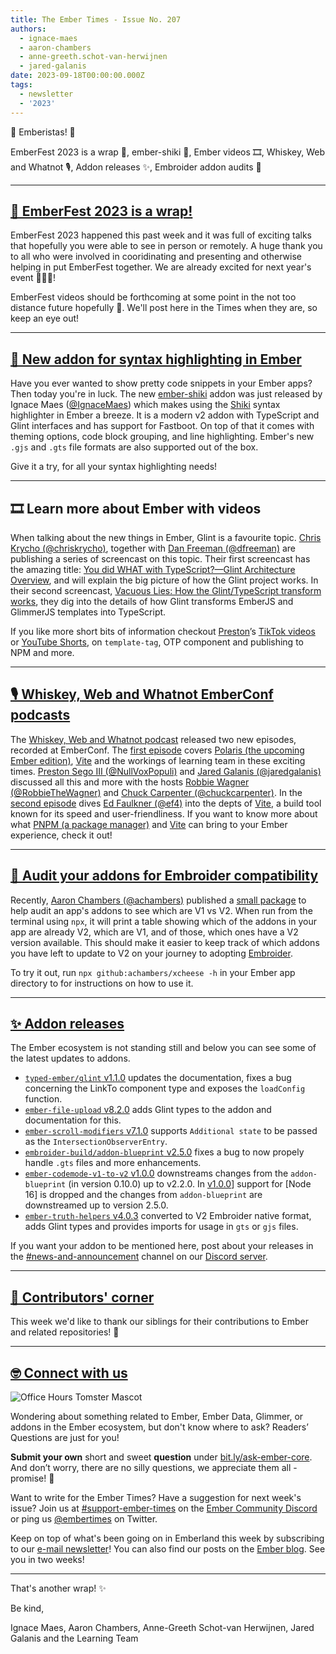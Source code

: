 ```yaml
---
title: The Ember Times - Issue No. 207
authors:
  - ignace-maes
  - aaron-chambers
  - anne-greeth.schot-van-herwijnen
  - jared-galanis
date: 2023-09-18T00:00:00.000Z
tags:
  - newsletter
  - '2023'
---
```


👋 Emberistas! 🐹

EmberFest 2023 is a wrap 🐹, ember-shiki 🌈, Ember videos 🎞️, Whiskey, Web and Whatnot 🎙️, Addon releases ✨, Embroider addon audits 🧀

---

## [🐹 EmberFest 2023 is a wrap!](https://emberfest.eu/)

EmberFest 2023 happened this past week and it was full of exciting talks that hopefully you were able to see in person or remotely. A huge thank you to all who were involved in cooridinating and presenting and otherwise helping in put EmberFest together. We are already excited for next year's event 🎉🐹🔥!

EmberFest videos should be forthcoming at some point in the not too distance future hopefully 🤞. We'll post here in the Times when they are, so keep an eye out!

---

## [🌈 New addon for syntax highlighting in Ember](https://github.com/IgnaceMaes/ember-shiki)

Have you ever wanted to show pretty code snippets in your Ember apps? Then today you're in luck. The new [ember-shiki](https://github.com/IgnaceMaes/ember-shiki) addon was just released by Ignace Maes ([@IgnaceMaes](https://github.com/IgnaceMaes)) which makes using the [Shiki](https://github.com/shikijs/shiki) syntax highlighter in Ember a breeze. It is a modern v2 addon with TypeScript and Glint interfaces and has support for Fastboot. On top of that it comes with theming options, code block grouping, and line highlighting. Ember's new `.gjs` and `.gts` file formats are also supported out of the box.

Give it a try, for all your syntax highlighting needs!

---

## 🎞️ Learn more about Ember with videos

When talking about the new things in Ember, Glint is a favourite topic. [Chris Krycho (@chriskrycho)](https://github.com/chriskrycho), together with [Dan Freeman (@dfreeman)](https://github.com/dfreeman) are publishing a series of screencast on this topic. Their first screencast has the amazing title: [You did WHAT with TypeScript?—Glint Architecture Overview](https://youtu.be/MLpP8D3cY7M?si=7ro6801LQZtkjaVT), and will explain the big picture of how the Glint project works. In their second screencast, [Vacuous Lies: How the Glint/TypeScript transform works](https://www.youtube.com/watch?v=Xhv1jAV5cZI), they dig into the details of how Glint transforms EmberJS and GlimmerJS templates into TypeScript.

If you like more short bits of information checkout [Preston](https://github.com/NullVoxPopuli)’s [TikTok videos](https://www.tiktok.com/@nullvoxpopuli) or [YouTube Shorts](https://www.youtube.com/channel/UCOZ7i6NiYjG0NyH9_fQ6xfg), on `template-tag`, OTP component and publishing to NPM and more.

---

## [🎙️ Whiskey, Web and Whatnot EmberConf podcasts](https://whiskeywebandwhatnot.fm)

<!-- alex ignore hosts -->

The [Whiskey, Web and Whatnot podcast](https://whiskeywebandwhatnot.fm) released two new episodes, recorded at EmberConf. The [first episode](https://whiskeywebandwhatnot.fm/polaris-vite-and-exploring-the-future-of-ember-with-jared-galanis-and-preston-sego) covers [Polaris (the upcoming Ember edition)](https://emberjs.com/editions/polaris/), [Vite](https://vitejs.dev) and the workings of learning team in these exciting times. [Preston Sego III (@NullVoxPopuli)](https://github.com/NullVoxPopuli) and [Jared Galanis (@jaredgalanis)](https://github.com/jaredgalanis) discussed all this and more with the hosts [Robbie Wagner (@RobbieTheWagner)](https://github.com/robbiethewagner) and [Chuck Carpenter (@chuckcarpenter)](https://github.com/chuckcarpenter). In the [second episode](https://whiskeywebandwhatnot.fm/vite-debugging-and-pnpm-with-ed-faulkner) dives [Ed Faulkner (@ef4)](https://github.com/ef4) into the depts of [Vite](https://vitejs.dev), a build tool known for its speed and user-friendliness. If you want to know more about what [PNPM (a package manager)](https://pnpm.io) and [Vite](https://vitejs.dev) can bring to your Ember experience, check it out!

---

## [🧀 Audit your addons for Embroider compatibility](https://github.com/achambers/xcheese)

Recently, [Aaron Chambers (@achambers)](https://github.com/achambers) published a [small package](https://github.com/achambers/xcheese) to help audit an app's addons to see which are V1 vs V2. When run from the terminal using `npx`, it will print a table showing which of the addons in your app are already V2, which are V1, and of those, which ones have a V2 version available. This should make it easier to keep track of which addons you have left to update to V2 on your journey to adopting [Embroider](https://github.com/embroider-build/embroider).

To try it out, run `npx github:achambers/xcheese -h` in your Ember app directory to for instructions on how to use it.

---

## [✨ Addon releases](section-url)

The Ember ecosystem is not standing still and below you can see some of the latest updates to addons.

- [`typed-ember/glint` v1.1.0](https://github.com/typed-ember/glint/releases/tag/1.1.0) updates the documentation, fixes a bug concerning the LinkTo component type and exposes the `loadConfig` function.
- [`ember-file-upload` v8.2.0](https://github.com/adopted-ember-addons/ember-file-upload/releases/tag/v8.2.0) adds Glint types to the addon and documentation for this.
- [`ember-scroll-modifiers` v7.1.0](https://github.com/elwayman02/ember-scroll-modifiers/releases/tag/v7.1.0) supports `Additional state` to be passed as the `IntersectionObserverEntry`.
- [`embroider-build/addon-blueprint` v2.5.0](https://github.com/embroider-build/addon-blueprint/releases/tag/v2.5.0) fixes a bug to now propely handle `.gts` files and more enhancements.
- [`ember-codemode-v1-to-v2` v1.0.0](https://github.com/ijlee2/ember-codemod-v1-to-v2/releases) downstreams changes from the `addon-blueprint` (in version 0.10.0) up to v2.2.0. In [v1.0.0](https://github.com/ijlee2/ember-codemod-v1-to-v2/releases/tag/1.0.0)] support for [Node 16] is dropped and the changes from `addon-blueprint` are downstreamed up to version 2.5.0.
- [`ember-truth-helpers` v4.0.3](https://github.com/jmurphyau/ember-truth-helpers/releases) converted to V2 Embroider native format, adds Glint types and provides imports for usage in `gts` or `gjs` files.

If you want your addon to be mentioned here, post about your releases in the [#news-and-announcement](https://discord.com/channels/480462759797063690/480499624663056390) channel on our [Discord server](https://discord.gg/emberjs).

---

## [👏 Contributors' corner](https://guides.emberjs.com/release/contributing/repositories/)

<p>This week we'd like to thank our siblings for their contributions to Ember and related repositories! 💖</p>

---

## [🤓 Connect with us](https://docs.google.com/forms/d/e/1FAIpQLScqu7Lw_9cIkRtAiXKitgkAo4xX_pV1pdCfMJgIr6Py1V-9Og/viewform)

<div class="blog-row">
  <img class="float-right small transparent padded" alt="Office Hours Tomster Mascot" title="Readers' Questions" src="/images/tomsters/officehours.png" />

  <p>Wondering about something related to Ember, Ember Data, Glimmer, or addons in the Ember ecosystem, but don't know where to ask? Readers’ Questions are just for you!</p>

  <p><strong>Submit your own</strong> short and sweet <strong>question</strong> under <a href="https://bit.ly/ask-ember-core" target="rq">bit.ly/ask-ember-core</a>. And don’t worry, there are no silly questions, we appreciate them all - promise! 🤞</p>

  <p>Want to write for the Ember Times? Have a suggestion for next week's issue? Join us at <a href="https://discordapp.com/channels/480462759797063690/485450546887786506">#support-ember-times</a> on the <a href="https://discord.gg/emberjs">Ember Community Discord</a> or ping us <a href="https://twitter.com/embertimes">@embertimes</a> on Twitter.</p>

  <p>Keep on top of what's been going on in Emberland this week by subscribing to our <a href="https://embertimes.substack.com/">e-mail newsletter</a>! You can also find our posts on the <a href="https://blog.emberjs.com/tag/newsletter">Ember blog</a>. See you in two weeks!</p>
</div>

---

That's another wrap! ✨

Be kind,

Ignace Maes, Aaron Chambers, Anne-Greeth Schot-van Herwijnen, Jared Galanis and the Learning Team
